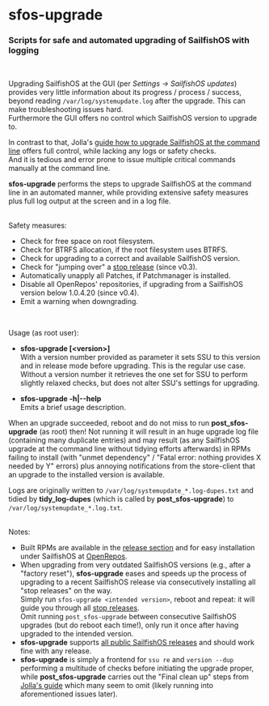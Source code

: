 # sfos-upgrade
### Scripts for safe and automated upgrading of SailfishOS with logging
<br />

Upgrading SailfishOS at the GUI (per *Settings -> SailfishOS updates*) provides very little information about its progress / process / success, beyond reading `/var/log/systemupdate.log` after the upgrade.  This can make troubleshooting issues hard.<br />
Furthermore the GUI offers no control which SailfishOS version to upgrade to.

In contrast to that, Jolla's [guide how to upgrade SailfishOS at the command line](https://jolla.zendesk.com/hc/en-us/articles/360005795474) offers full control, while lacking any logs or safety checks.<br />
And it is tedious and error prone to issue multiple critical commands manually at the command line.

**sfos-upgrade** performs the steps to upgrade SailfishOS at the command line in an automated manner, while providing extensive safety measures plus full log output at the screen and in a log file.<br />
<br />

Safety measures:

* Check for free space on root filesystem.
* Check for BTRFS allocation, if the root filesystem uses BTRFS.
* Check for upgrading to a correct and available SailfishOS version.
* Check for "jumping over" a [stop release](https://jolla.zendesk.com/hc/en-us/articles/201836347?#4) (since v0.3).
* Automatically unapply all Patches, if Patchmanager is installed.
* Disable all OpenRepos' repositories, if upgrading from a SailfishOS version below 1.0.4.20 (since v0.4).
* Emit a warning when downgrading.
<br />

Usage (as root user):

* **sfos-upgrade [\<version\>]**<br />
  With a version number provided as parameter it sets SSU to this version and in release mode before upgrading.  This is the regular use case.<br />
  Without a version number it retrieves the one set for SSU to perform slightly relaxed checks, but does not alter SSU's settings for upgrading.

* **sfos-upgrade -h|--help**<br />
  Emits a brief usage description.

When an upgrade succeeded, reboot and do not miss to run **post_sfos-upgrade** (as root) then!
Not running it will result in an huge upgrade log file (containing many duplicate entries) and may result (as any SailfishOS upgrade at the command line without tidying efforts afterwards) in RPMs failing to install (with "unmet dependency" / "Fatal error: nothing provides X needed by Y" errors) plus annoying notifications from the store-client that an upgrade to the installed version is available.

Logs are originally written to `/var/log/systemupdate_*.log-dupes.txt` and tidied by **tidy_log-dupes** (which is called by **post_sfos-upgrade**) to `/var/log/systemupdate_*.log.txt`.<br />
<br />

Notes:

* Built RPMs are available in the [release section](https://github.com/Olf0/sfos-upgrade/releases) and for easy installation under SailfishOS at [OpenRepos](https://openrepos.net/content/olf/sfos-upgrade).
* When upgrading from very outdated SailfishOS versions (e.g., after a "factory reset"), **sfos-upgrade** eases and speeds up the process of upgrading to a recent SailfishOS release via consecutively installing all "stop releases" on the way.<br />
Simply run `sfos-upgrade <intended version>`, reboot  and repeat: it will guide you through all [stop releases](https://jolla.zendesk.com/hc/en-us/articles/201836347?#4).<br />
Omit running `post_sfos-upgrade` between consecutive SailfishOS upgrades (but do reboot each time!), only run it once after having upgraded to the intended version.
* **sfos-upgrade** supports [all public SailfishOS releases](https://coderus.openrepos.net/whitesoft/sailversion) and should work fine with any release.
* **sfos-upgrade** is simply a frontend for `ssu re` and `version --dup` performing a multitude of checks before initiating the upgrade proper, while **post_sfos-upgrade** carries out the "Final clean up" steps from [Jolla's guide](https://jolla.zendesk.com/hc/en-us/articles/360005795474) which many seem to omit (likely running into aforementioned issues later).
